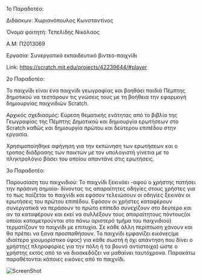 1o Παραδοτέο: 
 
Διδάσκων: Χωριανόπουλος Κωνσταντίνος

Όνομα φοιτητή: Τεπελίδης Νικόλαος

Α.Μ: Π2013069

Εργασία: Συνεργατικό εκπαιδευτικό βιντεο-παιχνίδι

Link: https://scratch.mit.edu/projects/42239644/#player



2ο Παραδοτέο:

Το παιχνίδι είναι ένα παιχνίδι γεωγραφίας και βοηθάει παιδιά Πέμπτης δημοτικού να τεστάρουν τις γνώσεις τους με τη βοήθεια την εφαρμογή δημιουργίας παιχνιδιών Scratch. 

Αρχικός σχεδιασμός: Εύρεση θεματικής ενότητας από το βιβλίο της Γεωγραφίας της Πέμπτης Δημοτικού και δημιουργία ερωτήσεων στο Scratch καθώς και δημιουργία πρώτου και δεύτερου επιπέδου στην εργασία.

Χρησιμοποίηθηκε αφήγηση για την εκπώνηση των ερωτήσεων και ο τροπος διάδρασης των παικτών με τον υπολογιστή γίνετια με το πληκτρολόγιο βάσει του οποίου απαντάνε στις ερωτήσεις.

3ο Παραδοτέο:

Παρουσίαση του παιχνιδιού: Το παιχνίδι ξεκινάει -αφού ο χρήστης πατήσει την πράσινη σημαία- δίνοντας τις απαραίτητες οδηγίες στους χρήστες για το πως παίζεται το παιχνίδι και εφόσον τελειώσουν οι οδηγίες ξεκινάν οι ερωτήσεις του πρώτου επιπέδου. Εφόσον οι χρήστες καταφέρουν συνεργατικά να περάσουν το πρώτο επίπεδο συνεχίζουν στο δεύτερο και αν τα καταφέρουν και εκεί να συλλέξουν τους απαραίτητους πόντους(οι οποίοι καταμετρούνται στο πάνω αριστερό τμήμα του παιχνιδιού) τερματίζουν το παιχνίδι με επιτυχία. Σε κάθε άλλη περίπτωση χάνουν και θα πρέπει να ξανα προσπαθήσουν. Το παιχνίδι εμφανίζει εικόνες(με ιδιαίτερο χιουμορίστικο ύφος) για κάθε σωστή ή όχι απάντηση που δίνει ο χρήστης( πληροφορίες για την πόλη ή τα βουνό αντίστοιχα) ώστε ο χρήστης εκτός από το να διασκεδάζει να μαθαίνει ταυτόχρονα. Παρακάτω παραθέτονται κάποιες εικόνες από το παιχνίδι.

![ScreenShot](https://www.dropbox.com/s/vlp05xu3nkdccwq/Screenshot_16.png?dl=0)
